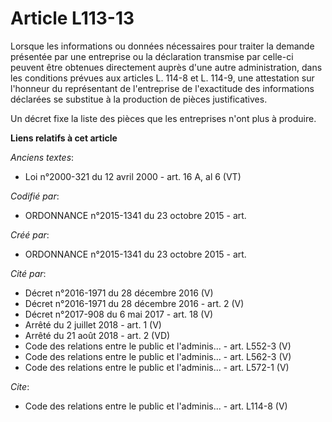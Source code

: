 # Article L113-13

Lorsque les informations ou données nécessaires pour traiter la demande présentée par une entreprise ou la déclaration
transmise par celle-ci peuvent être obtenues directement auprès d'une autre administration, dans les conditions prévues aux
articles L. 114-8 et L. 114-9, une attestation sur l'honneur du représentant de l'entreprise de l'exactitude des informations
déclarées se substitue à la production de pièces justificatives. 

Un décret fixe la liste des pièces que les entreprises n'ont plus à produire.

**Liens relatifs à cet article**

_Anciens textes_:

  - Loi n°2000-321 du 12 avril 2000 - art. 16 A, al 6 (VT)

_Codifié par_:

  - ORDONNANCE n°2015-1341 du 23 octobre 2015 - art.

_Créé par_:

  - ORDONNANCE n°2015-1341 du 23 octobre 2015 - art.

_Cité par_:

  - Décret n°2016-1971 du 28 décembre 2016 (V)
  - Décret n°2016-1971 du 28 décembre 2016 - art. 2 (V)
  - Décret n°2017-908 du 6 mai 2017 - art. 18 (V)
  - Arrêté du 2 juillet 2018 - art. 1 (V)
  - Arrêté du 21 août 2018 - art. 2 (VD)
  - Code des relations entre le public et l'adminis... - art. L552-3 (V)
  - Code des relations entre le public et l'adminis... - art. L562-3 (V)
  - Code des relations entre le public et l'adminis... - art. L572-1 (V)

_Cite_:

  - Code des relations entre le public et l'adminis... - art. L114-8 (V)
